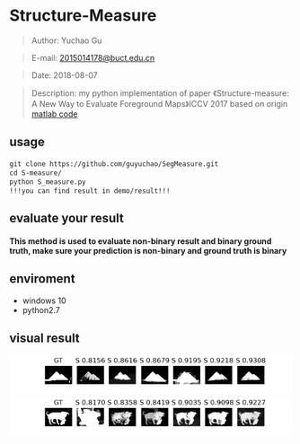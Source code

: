 # Structure-Measure

> Author: Yuchao Gu

> E-mail: 2015014178@buct.edu.cn

> Date: 2018-08-07

> Description: my python implementation of paper 《Structure-measure: A New Way to Evaluate Foreground Maps》ICCV 2017 based on origin [matlab code](https://github.com/DengPingFan/S-measure)

## usage
	git clone https://github.com/guyuchao/SegMeasure.git
	cd S-measure/
	python S_measure.py
	!!!you can find result in demo/result!!!
	
## evaluate your result
#### This method is used to evaluate non-binary result and binary ground truth, make sure your prediction is non-binary and ground truth is binary

## enviroment
* windows 10
* python2.7

## visual result
![](./demo/result/0021.png)
![](./demo/result/846.png)
